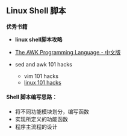 ## Linux Shell 脚本



**优秀书籍**

- **linux shell脚本攻略**

- [The AWK Programming Language - 中文版](https://github.com/wuzhouhui/awk)
- sed and awk 101 hacks
  - vim 101 hacks
  - [linux 101 hacks](https://wrfly.gitbooks.io/linux-101-hacks/content/)

#### Shell 脚本编写思路：
- 将不同功能模块划分，编写函数
- 实现所定义的功能函数
- 程序主流程的设计

